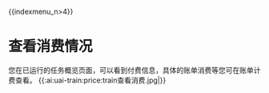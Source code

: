 {{indexmenu_n>4}}

# 查看消费情况

您在已运行的任务概览页面，可以看到付费信息，具体的账单消费等您可在账单计费查看。
{{:ai:uai-train:price:train查看消费.jpg|}}

